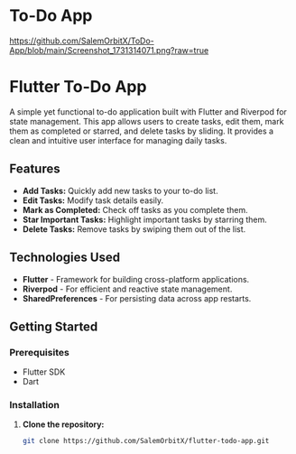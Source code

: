 # To-Do App
https://github.com/SalemOrbitX/ToDo-App/blob/main/Screenshot_1731314071.png?raw=true




# Flutter To-Do App

A simple yet functional to-do application built with Flutter and Riverpod for state management. This app allows users to create tasks, edit them, mark them as completed or starred, and delete tasks by sliding. It provides a clean and intuitive user interface for managing daily tasks.

## Features
- **Add Tasks:** Quickly add new tasks to your to-do list.
- **Edit Tasks:** Modify task details easily.
- **Mark as Completed:** Check off tasks as you complete them.
- **Star Important Tasks:** Highlight important tasks by starring them.
- **Delete Tasks:** Remove tasks by swiping them out of the list.

## Technologies Used
- **Flutter** - Framework for building cross-platform applications.
- **Riverpod** - For efficient and reactive state management.
- **SharedPreferences** - For persisting data across app restarts.

## Getting Started

### Prerequisites
- Flutter SDK
- Dart

### Installation
1. **Clone the repository:**
   ```bash
   git clone https://github.com/SalemOrbitX/flutter-todo-app.git
